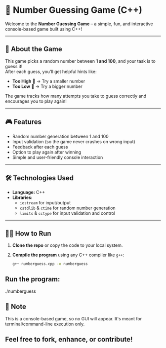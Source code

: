 # 🎯 Number Guessing Game (C++)

Welcome to the **Number Guessing Game** – a simple, fun, and interactive console-based game built using C++!

---

## 📌 About the Game

This game picks a random number between **1 and 100**, and your task is to guess it!  
After each guess, you'll get helpful hints like:

- **Too High** 🔼 → Try a smaller number  
- **Too Low** 🔽 → Try a bigger number  

The game tracks how many attempts you take to guess correctly and encourages you to play again!

---

## 🎮 Features

- Random number generation between 1 and 100
- Input validation (so the game never crashes on wrong input)
- Feedback after each guess
- Option to play again after winning
- Simple and user-friendly console interaction

---

## 🛠️ Technologies Used

- **Language:** C++
- **Libraries:**  
  - `iostream` for input/output  
  - `cstdlib` & `ctime` for random number generation  
  - `limits` & `cctype` for input validation and control

---

## 🧑‍💻 **How to Run**

1. **Clone the repo** or copy the code to your local system.  
2. **Compile the program** using any C++ compiler like `g++`:

   ```bash
   g++ numberguess.cpp -o numberguess

##   Run the program:
./numberguess

## 📌 Note
This is a console-based game, so no GUI will appear. It's meant for terminal/command-line execution only.

## Feel free to fork, enhance, or contribute!
